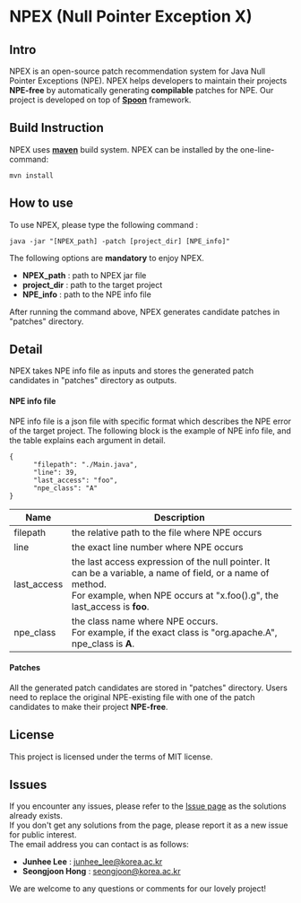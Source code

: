 # NPEX (Null Pointer Exception X)

## Intro

NPEX is an open-source patch recommendation system for Java Null Pointer Exceptions (NPE). NPEX helps developers to maintain their projects **NPE-free** by automatically generating **compilable** patches for NPE. Our project is developed on top of [**Spoon**](https://github.com/INRIA/spoon) framework.

## Build Instruction

NPEX uses [**maven**](https://maven.apache.org) build system. NPEX can be installed by the one-line-command:
```
mvn install
```

## How to use
To use NPEX, please type the following command :
```
java -jar "[NPEX_path] -patch [project_dir] [NPE_info]"
````

The following options are **mandatory** to enjoy NPEX.  
* **NPEX_path** : path to NPEX jar file
* **project_dir** : path to the target project 
* **NPE_info** : path to the NPE info file

<!---
The following table describes the **mandatory** arguments for NPEX:  
Name       | Description
---------- | -----------
NPEX_path  | path to NPEX jar file
project    | path to the target project
NPE        | path to the NPE info file
--->

After running the command above, NPEX generates candidate patches in "patches" directory.


## Detail

NPEX takes NPE info file as inputs and stores the generated patch candidates in "patches" directory as outputs.

#### NPE info file
NPE info file is a json file with specific format which describes the NPE error of the target project.
The following block is the example of NPE info file, and the table explains each argument in detail.

```
{
      "filepath": "./Main.java",
      "line": 39,
      "last_access": "foo", 
      "npe_class": "A"
}
```

Name        | Description
----------- | -----------
filepath    | the relative path to the file where NPE occurs
line        | the exact line number where NPE occurs
last_access | the last access expression of the null pointer. It can be a variable, a name of field, or a name of method.<br> For example, when NPE occurs at "x.foo().g", the last_access is **foo**.
npe_class   | the class name where NPE occurs.<br>For example, if the exact class is "org.apache.A", npe_class is **A**.

#### Patches
All the generated patch candidates are stored in "patches" directory. Users need to replace the original NPE-existing file with one of the patch candidates to make their project **NPE-free**.
     
## License
This project is licensed under the terms of MIT license.

## Issues
If you encounter any issues, please refer to the [Issue page](https://github.com/kupl/npex/issues) as the solutions already exists.  
If you don't get any solutions from the page, please report it as a new issue for public interest.  
The email address you can contact is as follows:  

* **Junhee Lee** : junhee_lee@korea.ac.kr
* **Seongjoon Hong** : seongjoon@korea.ac.kr

We are welcome to any questions or comments for our lovely project! 
